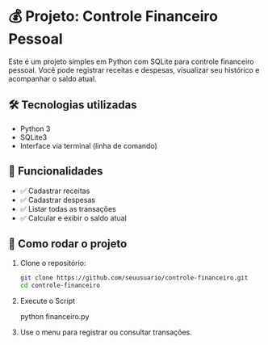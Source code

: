 # 💰 Projeto: Controle Financeiro Pessoal

Este é um projeto simples em Python com SQLite para controle financeiro pessoal. Você pode registrar receitas e despesas, visualizar seu histórico e acompanhar o saldo atual.

## 🛠 Tecnologias utilizadas

- Python 3
- SQLite3
- Interface via terminal (linha de comando)

## 📂 Funcionalidades

- ✅ Cadastrar receitas
- ✅ Cadastrar despesas
- ✅ Listar todas as transações
- ✅ Calcular e exibir o saldo atual

## 🚀 Como rodar o projeto

1. Clone o repositório:
   ```bash
   git clone https://github.com/seuusuario/controle-financeiro.git
   cd controle-financeiro

2. Execute o Script 

   python financeiro.py

3. Use o menu para registrar ou consultar transações.
